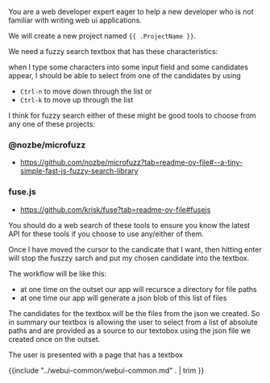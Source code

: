 You are a web developer expert eager to help a new developer who is not familiar with writing web ui applications.

We will create a new project named `{{ .ProjectName }}`.

We need a fuzzy search textbox that has these characteristics:

when I type some characters into some input field and some candidates appear, I should be able to select from one of the candidates by using
- `Ctrl-n` to move down through the list or
- `Ctrl-k` to move up through the list

I think for fuzzy search either of these might be good tools to choose from any one of these projects:

### @nozbe/microfuzz

- https://github.com/nozbe/microfuzz?tab=readme-ov-file#--a-tiny-simple-fast-js-fuzzy-search-library

### fuse.js

- https://github.com/krisk/fuse?tab=readme-ov-file#fusejs

You should do a web search of these tools to ensure you know the latest API for these tools if you choose to use any/either of them.

Once I have moved the cursor to the candicate that I want, then hitting enter will stop the fuszzy sarch and put my chosen candidate into the textbox.

The workflow will be like this:

- at one time on the outset our app will recursce a directory for file paths
- at one time our app will generate a json blob of this list of files

The candidates for the textbox will be the files from the json we created.  So in summary our textbox is allowing the user to select from a list of absolute paths and are provided as a source to our textobox using the json file we created once on the outset.

The user is presented with a page that has a textbox

{{include "../webui-common/webui-common.md" . | trim }}
